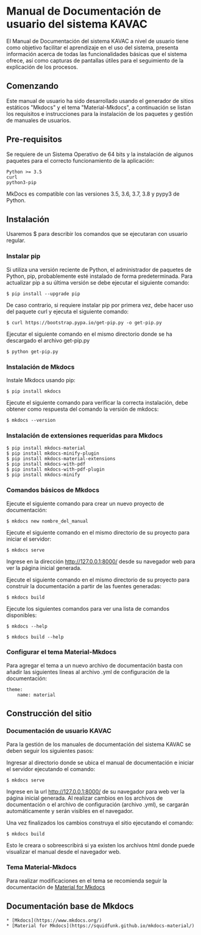 # Manual de Documentación de usuario del sistema KAVAC

El Manual de Documentación del sistema KAVAC a nivel de usuario tiene como
objetivo facilitar el aprendizaje en el uso del sistema, presenta información
acerca de todas las funcionalidades básicas que el sistema ofrece, así como
capturas de pantallas útiles para el seguimiento de la explicación de los
procesos.

## Comenzando

Este manual de usuario ha sido desarrollado usando el generador de sitios
estáticos "Mkdocs" y el tema "Material-Mkdocs", a continuación se listan los
requisitos e instrucciones para la instalación de los paquetes y gestión de
manuales de usuarios.

## Pre-requisitos

Se requiere de un Sistema Operativo de 64 bits y la instalación de algunos
paquetes para el correcto funcionamiento de la aplicación:

    Python >= 3.5
    curl
    python3-pip

MkDocs es compatible con las versiones 3.5, 3.6, 3.7, 3.8 y pypy3 de Python.

## Instalación

Usaremos $ para describir los comandos que se ejecutaran con usuario regular.

### Instalar pip

Si utiliza una versión reciente de Python, el administrador de paquetes de
Python, pip, probablemente esté instalado de forma predeterminada. Para
actualizar pip a su última versión se debe ejecutar el siguiente comando:

    $ pip install --upgrade pip

De caso contrario, si requiere instalar pip por primera vez, debe hacer uso del
paquete curl y ejecuta el siguiente comando:

    $ curl https://bootstrap.pypa.io/get-pip.py -o get-pip.py

Ejecutar el siguiente comando en el mismo directorio donde se ha descargado el
archivo get-pip.py

    $ python get-pip.py

### Instalación de Mkdocs

Instale Mkdocs usando pip:

    $ pip install mkdocs

Ejecute el siguiente comando para verificar la correcta instalación, debe
obtener como respuesta del comando la versión de mkdocs:

    $ mkdocs --version

### Instalación de extensiones requeridas para Mkdocs

    $ pip install mkdocs-material
    $ pip install mkdocs-minify-plugin
    $ pip install mkdocs-material-extensions
    $ pip install mkdocs-with-pdf
    $ pip install mkdocs-with-pdf-plugin
    $ pip install mkdocs-minify

### Comandos básicos de Mkdocs

Ejecute el siguiente comando para crear un nuevo proyecto de documentación:

    $ mkdocs new nombre_del_manual

Ejecute el siguiente comando en el mismo directorio de su proyecto para iniciar
el servidor:

    $ mkdocs serve

Ingrese en la dirección http://127.0.0.1:8000/ desde su navegador web para ver
la página inicial generada.

Ejecute el siguiente comando en el mismo directorio de su proyecto para
construir la documentación a partir de las fuentes generadas:

    $ mkdocs build

Ejecute los siguientes comandos para ver una lista de comandos disponibles:

    $ mkdocs --help

    $ mkdocs build --help

### Configurar el tema Material-Mkdocs

Para agregar el tema a un nuevo archivo de documentación basta con añadir las
siguientes líneas al archivo .yml de configuración de la documentación:

    theme:
        name: material

## Construcción del sitio

### Documentación de usuario KAVAC

Para la gestión de los manuales de documentación del sistema KAVAC se deben
seguir los siguientes pasos:

Ingresar al directorio donde se ubica el manual de documentación e iniciar el
servidor ejecutando el comando:

    $ mkdocs serve

Ingrese en la url http://127.0.0.1:8000/ de su navegador para web ver la página
inicial generada. Al realizar cambios en los archivos de documentación o el
archivo de configuración (archivo .yml), se cargarán automáticamente y serán
visibles en el navegador.

Una vez finalizados los cambios construya el sitio ejecutando el comando:

    $ mkdocs build

Esto le creara o sobreescribirá si ya existen los archivos html donde puede
visualizar el manual desde el navegador web.

### Tema Material-Mkdocs

Para realizar modificaciones en el tema se recomienda seguir la documentación
de [Material for Mkdocs](https://squidfunk.github.io/mkdocs-material/)

## Documentación base de Mkdocs

    * [Mkdocs](https://www.mkdocs.org/)
    * [Material for Mkdocs](https://squidfunk.github.io/mkdocs-material/)
